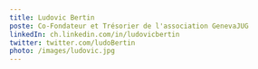 ```yaml
---
title: Ludovic Bertin
poste: Co-Fondateur et Trésorier de l'association GenevaJUG
linkedIn: ch.linkedin.com/in/ludovicbertin
twitter: twitter.com/ludoBertin
photo: /images/ludovic.jpg
---
```

